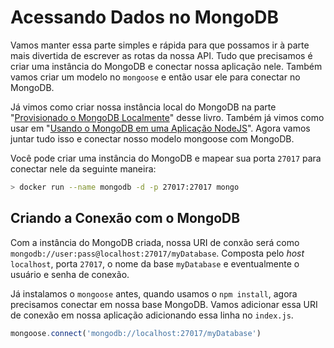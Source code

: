 # Acessando Dados no MongoDB

Vamos manter essa parte simples e rápida para que possamos ir à parte mais divertida de escrever as rotas da nossa API. Tudo que precisamos é criar uma instância do MongoDB e conectar nossa aplicação nele. Também vamos criar um modelo no ```mongoose``` e então usar ele para conectar no MongoDB.

Já vimos como criar nossa instância local do MongoDB na parte "[Provisionado o MongoDB Localmente](usando-mongodb/provisionado-mongod.md)" desse livro. Também já vimos como usar em "[Usando o MongoDB em uma Aplicação NodeJS](usando-mongodb/usando-com-node.md)". Agora vamos juntar tudo isso e conectar nosso modelo mongoose com MongoDB.

Você pode criar uma instância do MongoDB e mapear sua porta ```27017``` para conectar nele da seguinte maneira:

```bash
> docker run --name mongodb -d -p 27017:27017 mongo
```

<asciinema-player src="/assets/acessando-dados.json" speed="2" poster="npt:0:29"></asciinema-player>

## Criando a Conexão com o MongoDB

Com a instância do MongoDB criada, nossa URI de conxão será como ```mongodb://user:pass@localhost:27017/myDatabase```. Composta pelo _host_ ```localhost```, porta ```27017```, o nome da base ```myDatabase``` e eventualmente o usuário e senha de conexão.

Já instalamos o ```mongoose``` antes, quando usamos o ```npm install```, agora precisamos conectar em nossa base MongoDB. Vamos adicionar essa URI de conexão em nossa aplicação adicionando essa linha no ```index.js```.

```js
mongoose.connect('mongodb://localhost:27017/myDatabase')
```
